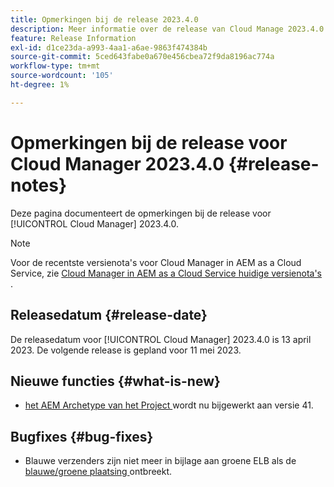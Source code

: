 ```yaml
---
title: Opmerkingen bij de release 2023.4.0
description: Meer informatie over de release van Cloud Manage 2023.4.0.
feature: Release Information
exl-id: d1ce23da-a993-4aa1-a6ae-9863f474384b
source-git-commit: 5ced643fabe0a670e456cbea72f9da8196ac774a
workflow-type: tm+mt
source-wordcount: '105'
ht-degree: 1%

---
```


# Opmerkingen bij de release voor Cloud Manager 2023.4.0 {#release-notes}

Deze pagina documenteert de opmerkingen bij de release voor [!UICONTROL Cloud Manager] 2023.4.0.

>[!NOTE]
>
>Voor de recentste versienota&#39;s voor Cloud Manager in AEM as a Cloud Service, zie [ Cloud Manager in AEM as a Cloud Service huidige versienota&#39;s ](https://experienceleague.adobe.com/en/docs/experience-manager-cloud-service/content/release-notes/cloud-manager/current).

## Releasedatum {#release-date}

De releasedatum voor [!UICONTROL Cloud Manager] 2023.4.0 is 13 april 2023. De volgende release is gepland voor 11 mei 2023.

## Nieuwe functies {#what-is-new}

* [ het AEM Archetype van het Project ](https://experienceleague.adobe.com/en/docs/experience-manager-core-components/using/developing/archetype/overview) wordt nu bijgewerkt aan versie 41.

## Bugfixes {#bug-fixes}

* Blauwe verzenders zijn niet meer in bijlage aan groene ELB als de [ blauwe/groene plaatsing ](/help/introduction.md#blue-green) ontbreekt.
